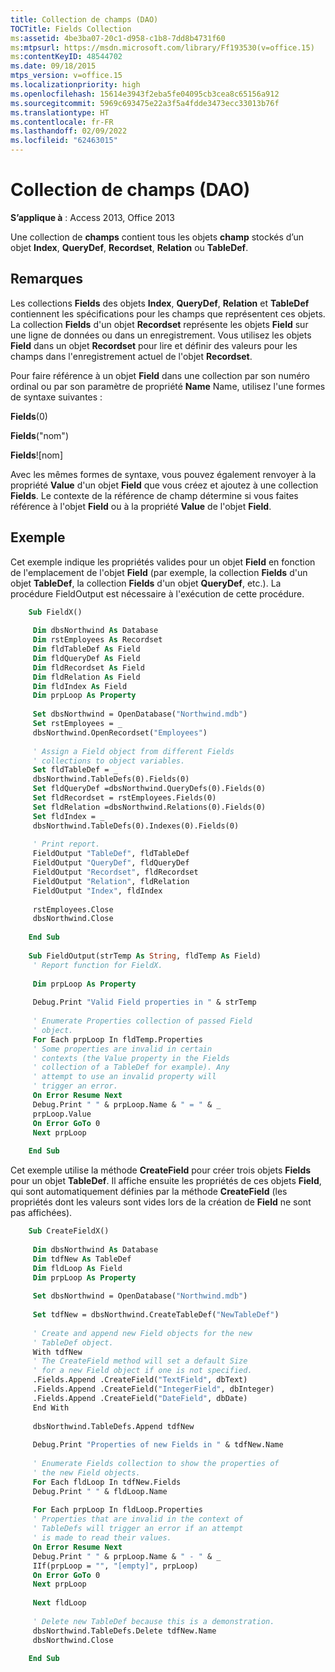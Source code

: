 ```yaml
---
title: Collection de champs (DAO)
TOCTitle: Fields Collection
ms:assetid: 4be3ba07-20c1-d958-c1b8-7dd8b4731f60
ms:mtpsurl: https://msdn.microsoft.com/library/Ff193530(v=office.15)
ms:contentKeyID: 48544702
ms.date: 09/18/2015
mtps_version: v=office.15
ms.localizationpriority: high
ms.openlocfilehash: 15614e3943f2eba5fe04095cb3cea8c65156a912
ms.sourcegitcommit: 5969c693475e22a3f5a4fdde3473ecc33013b76f
ms.translationtype: HT
ms.contentlocale: fr-FR
ms.lasthandoff: 02/09/2022
ms.locfileid: "62463015"
---
```

# <a name="fields-collection-dao"></a>Collection de champs (DAO)


**S’applique à** : Access 2013, Office 2013

Une collection de **champs** contient tous les objets **champ** stockés d’un objet **Index**, **QueryDef**, **Recordset**, **Relation** ou **TableDef**.

## <a name="remarks"></a>Remarques

Les collections **Fields** des objets **Index**, **QueryDef**, **Relation** et **TableDef** contiennent les spécifications pour les champs que représentent ces objets. La collection **Fields** d'un objet **Recordset** représente les objets **Field** sur une ligne de données ou dans un enregistrement. Vous utilisez les objets **Field** dans un objet **Recordset** pour lire et définir des valeurs pour les champs dans l'enregistrement actuel de l'objet **Recordset**.

Pour faire référence à un objet **Field** dans une collection par son numéro ordinal ou par son paramètre de propriété **Name** Name, utilisez l'une formes de syntaxe suivantes :

**Fields**(0)

**Fields**("nom")

**Fields**\!\[nom\]

Avec les mêmes formes de syntaxe, vous pouvez également renvoyer à la propriété **Value** d'un objet **Field** que vous créez et ajoutez à une collection **Fields**. Le contexte de la référence de champ détermine si vous faites référence à l'objet **Field** ou à la propriété **Value** de l'objet **Field**.

## <a name="example"></a>Exemple

Cet exemple indique les propriétés valides pour un objet **Field** en fonction de l'emplacement de l'objet **Field** (par exemple, la collection **Fields** d'un objet **TableDef**, la collection **Fields** d'un objet **QueryDef**, etc.). La procédure FieldOutput est nécessaire à l'exécution de cette procédure.

```vb
    Sub FieldX() 
     
     Dim dbsNorthwind As Database 
     Dim rstEmployees As Recordset 
     Dim fldTableDef As Field 
     Dim fldQueryDef As Field 
     Dim fldRecordset As Field 
     Dim fldRelation As Field 
     Dim fldIndex As Field 
     Dim prpLoop As Property 
     
     Set dbsNorthwind = OpenDatabase("Northwind.mdb") 
     Set rstEmployees = _ 
     dbsNorthwind.OpenRecordset("Employees") 
     
     ' Assign a Field object from different Fields 
     ' collections to object variables. 
     Set fldTableDef = _ 
     dbsNorthwind.TableDefs(0).Fields(0) 
     Set fldQueryDef =dbsNorthwind.QueryDefs(0).Fields(0) 
     Set fldRecordset = rstEmployees.Fields(0) 
     Set fldRelation =dbsNorthwind.Relations(0).Fields(0) 
     Set fldIndex = _ 
     dbsNorthwind.TableDefs(0).Indexes(0).Fields(0) 
     
     ' Print report. 
     FieldOutput "TableDef", fldTableDef 
     FieldOutput "QueryDef", fldQueryDef 
     FieldOutput "Recordset", fldRecordset 
     FieldOutput "Relation", fldRelation 
     FieldOutput "Index", fldIndex 
     
     rstEmployees.Close 
     dbsNorthwind.Close 
     
    End Sub 
     
    Sub FieldOutput(strTemp As String, fldTemp As Field) 
     ' Report function for FieldX. 
     
     Dim prpLoop As Property 
     
     Debug.Print "Valid Field properties in " & strTemp 
     
     ' Enumerate Properties collection of passed Field 
     ' object. 
     For Each prpLoop In fldTemp.Properties 
     ' Some properties are invalid in certain 
     ' contexts (the Value property in the Fields 
     ' collection of a TableDef for example). Any 
     ' attempt to use an invalid property will 
     ' trigger an error. 
     On Error Resume Next 
     Debug.Print " " & prpLoop.Name & " = " & _ 
     prpLoop.Value 
     On Error GoTo 0 
     Next prpLoop 
     
    End Sub 
```


Cet exemple utilise la méthode **CreateField** pour créer trois objets **Fields** pour un objet **TableDef**. Il affiche ensuite les propriétés de ces objets **Field**, qui sont automatiquement définies par la méthode **CreateField** (les propriétés dont les valeurs sont vides lors de la création de **Field** ne sont pas affichées).

```vb
    Sub CreateFieldX() 
     
     Dim dbsNorthwind As Database 
     Dim tdfNew As TableDef 
     Dim fldLoop As Field 
     Dim prpLoop As Property 
     
     Set dbsNorthwind = OpenDatabase("Northwind.mdb") 
     
     Set tdfNew = dbsNorthwind.CreateTableDef("NewTableDef") 
     
     ' Create and append new Field objects for the new 
     ' TableDef object. 
     With tdfNew 
     ' The CreateField method will set a default Size 
     ' for a new Field object if one is not specified. 
     .Fields.Append .CreateField("TextField", dbText) 
     .Fields.Append .CreateField("IntegerField", dbInteger) 
     .Fields.Append .CreateField("DateField", dbDate) 
     End With 
     
     dbsNorthwind.TableDefs.Append tdfNew 
     
     Debug.Print "Properties of new Fields in " & tdfNew.Name 
     
     ' Enumerate Fields collection to show the properties of 
     ' the new Field objects. 
     For Each fldLoop In tdfNew.Fields 
     Debug.Print " " & fldLoop.Name 
     
     For Each prpLoop In fldLoop.Properties 
     ' Properties that are invalid in the context of 
     ' TableDefs will trigger an error if an attempt 
     ' is made to read their values. 
     On Error Resume Next 
     Debug.Print " " & prpLoop.Name & " - " & _ 
     IIf(prpLoop = "", "[empty]", prpLoop) 
     On Error GoTo 0 
     Next prpLoop 
     
     Next fldLoop 
     
     ' Delete new TableDef because this is a demonstration. 
     dbsNorthwind.TableDefs.Delete tdfNew.Name 
     dbsNorthwind.Close 
     
    End Sub
```
